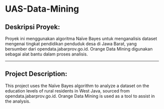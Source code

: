 # UAS-Data-Mining

## Deskripsi Proyek:
Proyek ini menggunakan algoritma Naïve Bayes untuk menganalisis dataset mengenai tingkat pendidikan penduduk desa di Jawa Barat, yang bersumber dari opendata.jabarprov.go.id. Orange Data Mining digunakan sebagai alat bantu dalam proses analisis.
<hr>

## Project Description:
This project uses the Naïve Bayes algorithm to analyze a dataset on the education levels of rural residents in West Java, sourced from opendata.jabarprov.go.id. Orange Data Mining is used as a tool to assist in the analysis.

